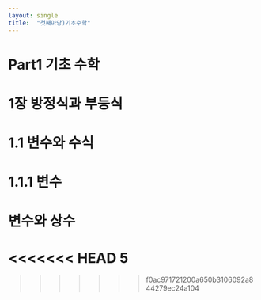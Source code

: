 ```yaml
---
layout: single
title:  "첫째마당)기초수학"
---
```





# Part1 기초 수학
# 1장 방정식과 부등식
# 1.1 변수와 수식
# 1.1.1 변수
# 변수와 상수



<<<<<<< HEAD
    5
=======
>>>>>>> f0ac971721200a650b3106092a844279ec24a104


